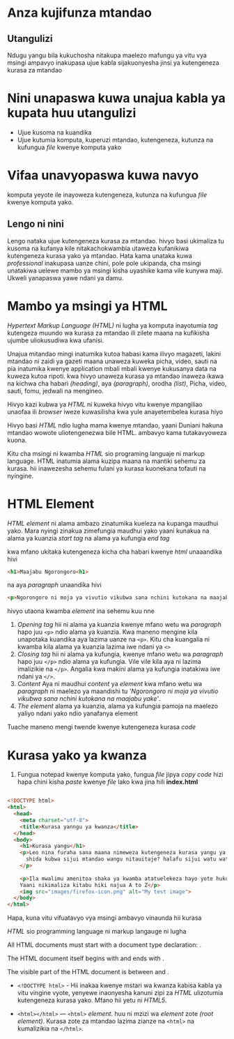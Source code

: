 # Anza kujifunza mtandao

## Utangulizi

Ndugu yangu bila kukuchosha nitakupa maelezo mafungu ya vitu vya msingi ampavyo inakupasa ujue kabla sijakuonyesha jinsi ya kutengeneza kurasa za mtandao

# Nini unapaswa kuwa unajua kabla ya kupata huu utangulizi
* Ujue kusoma na kuandika
* Ujue kutumia komputa, kuperuzi mtandao, kutengeneza, kutunza na kufungua *file* kwenye komputa yako

# Vifaa unavyopaswa kuwa navyo
komputa yeyote ile inayoweza kutengeneza, kutunza na kufungua *file* kwenye komputa yako. 

## Lengo ni nini
Lengo nataka ujue kutengeneza kurasa za mtandao. hivyo basi ukimaliza tu kusoma na kufanya kile nitakachokwambia utaweza kufanikiwa kutengeneza kurasa yako ya mtandao. Hata kama unataka kuwa *professional* inakupasa uanze chini, pole pole ukipanda, cha msingi unatakiwa uelewe mambo ya msingi kisha uyashike kama vile kunywa maji. Ukweli yanapaswa yawe ndani ya damu.

# Mambo ya msingi ya HTML 
*Hypertext Markup Language (HTML)* ni lugha ya komputa inayotumia *tag* kutengeza muundo wa kurasa za mtandao ili zilete maana na kufikisha ujumbe uliokusudiwa kwa ufanisi. 

Unajua mitandao mingi inatumika kutoa habasi kama ilivyo magazeti, lakini mtandao ni zaidi ya gazeti maana unaweza kuweka picha, video, sauti na pia inatumika kwenye application mbali mbali kwenye kukusanya data na kuweza kutoa ripoti. kwa hivyo unaweza kurasa ya mtandao inaweza ikawa na kichwa cha habari *(heading)*, aya *(paragraph)*, orodha *(list)*, Picha, video, sauti, fomu, jedwali na mengineo.

Hivyo kazi kubwa ya *HTML* ni kuweka hivyo vitu kwenye mpangiliao unaofaa ili *browser* iweze kuwasilisha kwa yule anayetembelea kurasa hiyo

Hivyo basi *HTML* ndio lugha mama kwenye mtandao, yaani Duniani hakuna mtandao wowote uliotengenezwa bile HTML. ambavyo kama tutakavyoweza kuona.

Kitu cha msingi ni kwamba *HTML* sio programing languaje ni markup language. HTML inatumia alama kuzipa maana na mantiki sehemu za kurasa. hii inawezesha sehemu fulani ya kurasa kuonekana tofauti na nyingine.

# HTML Element
*HTML element* ni alama ambazo zinatumika kueleza na kupanga maudhui yako. Mara nyingi zinakua zimefungia maudhui yako yaani kunakua na alama ya kuanzia *start tag* na alama ya kufungia *end tag*

kwa mfano ukitaka kutengeneza kicha cha habari kwenye *html* unaaandika hivi

```html
<h1>Maajabu Ngorongoro<h1>
```
na aya *paragraph* unaandika hivi

```html
<p>Ngorongoro ni moja ya vivutio vikubwa sana nchini kutokana na maajabu yake</p>
```

hivyo utaona kwamba *element* ina sehemu kuu nne
1. *Opening tag* hii ni alama ya kuanzia kwenye mfano wetu wa *paragraph* hapo juu `<p>` ndio alama ya kuanzia. Kwa maneno mengine kila unapotaka kuandika aya lazima uanze na `<p>`. Kitu cha kuangalia ni kwamba kila alama ya kuanzia lazima iwe ndani ya `<>`
2. *Closing tag* hii ni alama ya kufungia, kwenye mfano wetu wa *paragraph* hapo juu `</p>` ndio alama ya kufungia. Vile vile kila aya ni lazima imalizikie na `</p>`. Angalia kwa makini alama ya kufungia inatakiwa iwe ndani ya `</>`.
3. *Content* Aya ni maudhui *content* ya *element* kwa mfano wetu wa *paragraph* ni maelezo ya maandishi tu *'Ngorongoro ni moja ya vivutio vikubwa sana nchini kutokana na maajabu yake'*.
4. *The element* alama ya kuanzia, alama ya kufungia pamoja na maelezo yaliyo ndani yako ndio yanafanya element

Tuache maneno mengi twende kwenye kutengeneza kurasa *code* 

# Kurasa yako ya kwanza
1. Fungua notepad kwenye komputa yako, fungua *file* jipya *copy code* hizi hapa chini kisha *paste* kwenye *file* lako kwa jina hili **index.html**



```html

<!DOCTYPE html>
<html>
  <head>
    <meta charset="utf-8">
    <title>Kurasa yanngu ya kwanza</title>
  </head>
  <body>
    <h1>Kurasa yangu</h1>
    <p>Leo nina furaha sana maana nimeweza kutengeneza kurasa yangu ya kwanza ya mtandao.
      shida kubwa sijui mtandao wangu nitauitaje? halafu sijui watu watawezaji kuufikia
    </p>
    
    <p>Ila mwalimu amenitoa shaka ya kwamba atatuelekeza hayo yote huko mbele.
    Yaani nikimaliza kitabu hiki najua A to Z</p>
    <img src="images/firefox-icon.png" alt="My test image">
  </body>
</html>
```
Hapa, kuna vitu vifuatavyo vya msingi ambavyo vinaunda hii kurasa

*HTML* sio programming language ni markup langauge ni lugha 

All HTML documents must start with a document type declaration: <!DOCTYPE html>.

The HTML document itself begins with <html> and ends with </html>.

The visible part of the HTML document is between <body> and </body>.

* `<!DOCTYPE html>` - Hii inakaa kwenye mstari wa kwanza kabisa kabla ya vitu vingine vyote, yenyewe inaonyesha kanuni zipi za *HTML* ulizotumia kutengeneza kurasa yako. Mfano hii yetu ni *HTML5*.

* `<html></html>` —  `<html>` *element*. huu ni mzizi wa *element* zote *(root element)*. Kurasa zote za mtandao lazima zianze na  `<html>` na kumalizikia na `</html>`.

